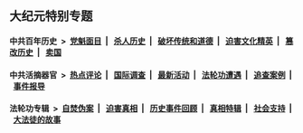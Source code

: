 ## 大纪元特别专题

#### 中共百年历史 &nbsp;>&nbsp; [党魁面目](indexes/nf1176107/README.md?02010430) &nbsp;| &nbsp; [杀人历史](indexes/nf1176106/README.md?02010430) &nbsp;| &nbsp; [破坏传统和道德](indexes/nf1176106/README.md?02010430) &nbsp;| &nbsp; [迫害文化精英](indexes/nf1176111/README.md?02010430) &nbsp;| &nbsp; [篡改历史](indexes/nf1176115/README.md?02010430) &nbsp;| &nbsp; [卖国](indexes/nf1176117/README.md?02010430) 

#### 中共活摘器官 &nbsp;>&nbsp; [热点评论](indexes/nf5879/README.md?02010430) &nbsp;| &nbsp; [国际调查](indexes/nf5947/README.md?02010430) &nbsp;| &nbsp; [最新活动](indexes/nf5883/README.md?02010430) &nbsp;| &nbsp; [法轮功遭遇](indexes/nf5881/README.md?02010430) &nbsp;| &nbsp; [追查案例](indexes/nf5880/README.md?02010430) &nbsp;| &nbsp; [事件报导](indexes/nf5877/README.md?02010430) 

#### 法轮功专辑 &nbsp;>&nbsp; [自焚伪案](indexes/nf5562/README.md?02010430) &nbsp;| &nbsp; [迫害真相](indexes/nf4379/README.md?02010430) &nbsp;| &nbsp; [历史事件回顾](indexes/nf5793/README.md?02010430) &nbsp;| &nbsp; [真相特辑](indexes/nf4389/README.md?02010430) &nbsp;| &nbsp; [社会支持](indexes/nf4386/README.md?02010430) &nbsp;| &nbsp; [大法徒的故事](indexes/nf1147481/README.md?02010430) 


